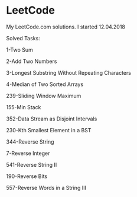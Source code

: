 # LeetCode
My LeetCode.com solutions. I started 12.04.2018

Solved Tasks:

1-Two Sum

2-Add Two Numbers

3-Longest Substring Without Repeating Characters

4-Median of Two Sorted Arrays

239-Sliding Window Maximum

155-Min Stack

352-Data Stream as Disjoint Intervals

230-Kth Smallest Element in a BST

344-Reverse String

7-Reverse Integer

541-Reverse String II

190-Reverse Bits

557-Reverse Words in a String III

